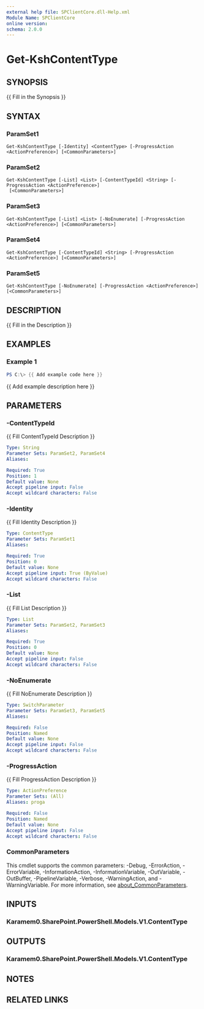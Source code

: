 ```yaml
---
external help file: SPClientCore.dll-Help.xml
Module Name: SPClientCore
online version:
schema: 2.0.0
---
```


# Get-KshContentType

## SYNOPSIS
{{ Fill in the Synopsis }}

## SYNTAX

### ParamSet1
```
Get-KshContentType [-Identity] <ContentType> [-ProgressAction <ActionPreference>] [<CommonParameters>]
```

### ParamSet2
```
Get-KshContentType [-List] <List> [-ContentTypeId] <String> [-ProgressAction <ActionPreference>]
 [<CommonParameters>]
```

### ParamSet3
```
Get-KshContentType [-List] <List> [-NoEnumerate] [-ProgressAction <ActionPreference>] [<CommonParameters>]
```

### ParamSet4
```
Get-KshContentType [-ContentTypeId] <String> [-ProgressAction <ActionPreference>] [<CommonParameters>]
```

### ParamSet5
```
Get-KshContentType [-NoEnumerate] [-ProgressAction <ActionPreference>] [<CommonParameters>]
```

## DESCRIPTION
{{ Fill in the Description }}

## EXAMPLES

### Example 1
```powershell
PS C:\> {{ Add example code here }}
```

{{ Add example description here }}

## PARAMETERS

### -ContentTypeId
{{ Fill ContentTypeId Description }}

```yaml
Type: String
Parameter Sets: ParamSet2, ParamSet4
Aliases:

Required: True
Position: 1
Default value: None
Accept pipeline input: False
Accept wildcard characters: False
```

### -Identity
{{ Fill Identity Description }}

```yaml
Type: ContentType
Parameter Sets: ParamSet1
Aliases:

Required: True
Position: 0
Default value: None
Accept pipeline input: True (ByValue)
Accept wildcard characters: False
```

### -List
{{ Fill List Description }}

```yaml
Type: List
Parameter Sets: ParamSet2, ParamSet3
Aliases:

Required: True
Position: 0
Default value: None
Accept pipeline input: False
Accept wildcard characters: False
```

### -NoEnumerate
{{ Fill NoEnumerate Description }}

```yaml
Type: SwitchParameter
Parameter Sets: ParamSet3, ParamSet5
Aliases:

Required: False
Position: Named
Default value: None
Accept pipeline input: False
Accept wildcard characters: False
```

### -ProgressAction
{{ Fill ProgressAction Description }}

```yaml
Type: ActionPreference
Parameter Sets: (All)
Aliases: proga

Required: False
Position: Named
Default value: None
Accept pipeline input: False
Accept wildcard characters: False
```

### CommonParameters
This cmdlet supports the common parameters: -Debug, -ErrorAction, -ErrorVariable, -InformationAction, -InformationVariable, -OutVariable, -OutBuffer, -PipelineVariable, -Verbose, -WarningAction, and -WarningVariable. For more information, see [about_CommonParameters](http://go.microsoft.com/fwlink/?LinkID=113216).

## INPUTS

### Karamem0.SharePoint.PowerShell.Models.V1.ContentType
## OUTPUTS

### Karamem0.SharePoint.PowerShell.Models.V1.ContentType
## NOTES

## RELATED LINKS

